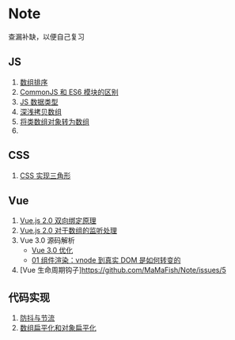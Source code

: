 # Note
查漏补缺，以便自己复习

## JS
1. [数组排序](https://github.com/MaMaFish/Note/issues/32)
2. [CommonJS 和 ES6 模块的区别](https://github.com/LinDaiDai/niubility-coding-js/blob/master/JavaScript/ES6+/%E4%B8%80%E7%AF%87%E4%B8%8D%E6%98%AF%E6%A0%87%E9%A2%98%E5%85%9A%E7%9A%84CommonJS%E5%92%8CES6%E6%A8%A1%E5%9D%97%E8%A7%84%E8%8C%83%E8%AE%B2%E8%A7%A3.md)
3. [JS 数据类型](https://github.com/MaMaFish/Note/issues/2)
4. [深浅拷贝数组](https://github.com/MaMaFish/Note/issues/3)
5. [将类数组对象转为数组](https://github.com/MaMaFish/Note/issues/4)
6.
## CSS
1. [CSS 实现三角形](https://github.com/MaMaFish/Interview-Question/issues/1)

## Vue
1. [Vue.js 2.0 双向绑定原理](https://segmentfault.com/a/1190000006599500#comment-area)
2. [Vue.js 2.0 对于数组的监听处理](https://www.cnblogs.com/ming1025/p/13082822.html)
3. Vue 3.0 源码解析
   - [Vue 3.0 优化](https://github.com/MaMaFish/Note/issues/38)
   - [01 组件渲染：vnode 到真实 DOM 是如何转变的](https://github.com/MaMaFish/Note/issues/39)
4. [Vue 生命周期钩子]https://github.com/MaMaFish/Note/issues/5
   
## 代码实现
1. [防抖与节流](https://github.com/MaMaFish/Note/issues/27)
2. [数组扁平化和对象扁平化](https://github.com/MaMaFish/Note/issues/34)
